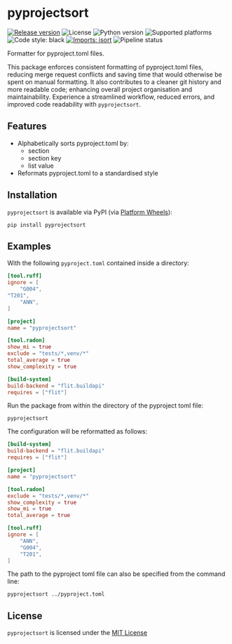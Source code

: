 # pyprojectsort

[![Release version](https://badge.fury.io/py/pyprojectsort.svg)](https://pypi.org/project/pyprojectsort/)
![License](https://img.shields.io/badge/license-MIT-blue)
![Python version](https://img.shields.io/badge/python-3.10-blue)
![Supported platforms](https://img.shields.io/badge/platforms-macOS%20%7C%20Windows%20%7C%20Linux-green)
![Code style: black](https://img.shields.io/badge/code%20style-black-000000.svg)
[![Imports: isort](https://img.shields.io/badge/%20imports-isort-%231674b1?style=flat&labelColor=ef8336)](https://pycqa.github.io/isort/)
![Pipeline status](https://github.com/kieran-ryan/python-package-template/actions/workflows/main.yml/badge.svg)

Formatter for pyproject.toml files.

This package enforces consistent formatting of pyproject.toml files, reducing merge request conflicts and saving time that would otherwise be spent on manual formatting. It also contributes to a cleaner git history and more readable code; enhancing overall project organisation and maintainability. Experience a streamlined workflow, reduced errors, and improved code readability with `pyprojectsort`.

## Features

- Alphabetically sorts pyproject.toml by:
  - section
  - section key
  - list value
- Reformats pyproject.toml to a standardised style

## Installation

`pyprojectsort` is available via PyPI (via [Platform Wheels](https://packaging.python.org/guides/distributing-packages-using-setuptools/#platform-wheels)):

```console
pip install pyprojectsort
```

## Examples

With the following `pyproject.toml` contained inside a directory:

```toml
[tool.ruff]
ignore = [
    "G004",
"T201",
    "ANN",
]

[project]
name = "pyprojectsort"

[tool.radon]
show_mi = true
exclude = "tests/*,venv/*"
total_average = true
show_complexity = true

[build-system]
build-backend = "flit.buildapi"
requires = ["flit"]
```

Run the package from within the directory of the pyproject toml file:

```console
pyprojectsort
```

The configuration will be reformatted as follows:

```toml
[build-system]
build-backend = "flit.buildapi"
requires = ["flit"]

[project]
name = "pyprojectsort"

[tool.radon]
exclude = "tests/*,venv/*"
show_complexity = true
show_mi = true
total_average = true

[tool.ruff]
ignore = [
    "ANN",
    "G004",
    "T201",
]
```

The path to the pyproject toml file can also be specified from the command line:

```console
pyprojectsort ../pyproject.toml
```

## License

`pyprojectsort` is licensed under the [MIT License](https://opensource.org/licenses/MIT)
